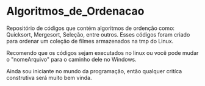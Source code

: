 # Algoritmos_de_Ordenacao
Repositório de códigos que contém algoritmos de ordenção como: Quicksort, Mergesort, Seleção, entre outros. Esses códigos foram criado para ordenar um coleção de filmes armazenados na tmp do Linux.

Recomendo que os códigos sejam executados no linux ou você pode mudar o "nomeArquivo" para o caminho dele no Windows.

Ainda sou iniciante no mundo da programação, então qualquer critíca construtiva será muito bem vinda.
